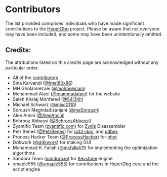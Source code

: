 # Contributors

The list provided comprises individuals who have made significant contributions to the [HyperDbg](https://hyperdbg.org) project. Please be aware that not everyone may have been included, and some may have been unintentionally omitted.

## Credits:

The attributions listed on this credits page are acknowledged without any particular order.

- All of the [contributors](https://github.com/HyperDbg/HyperDbg/graphs/contributors)
- Sina Karvandi ([@Intel80x86](https://twitter.com/Intel80x86))
- MH Gholamrezaei ([@mohoseinam](https://twitter.com/mohoseinam))
- Mohammad Ataei ([@mammadataei](https://twitter.com/mammadataei)) for the website
- Saleh Khalaj Monfared ([@S4l3hh](https://twitter.com/S4l3hh))
- Michael Schwarz ([@misc0110](https://twitter.com/misc0110))
- Soroush Meghdadizanjani ([@meSoroush](https://twitter.com/meSoroush))
- Alee Amini ([@AleeAmini](https://twitter.com/AleeAmini))
- Behrooz Abbassi ([@BehroozAbbassi](https://twitter.com/BehroozAbbassi))
- Zyantific Team ([zyantific.com](https://zyantific.com)) for [Zydis](https://zydis.re) Disassembler
- Petr Beneš ([@PetrBenes](https://twitter.com/PetrBenes)) for [ia32-doc](https://github.com/ia32-doc/ia32-doc), and [pdbex](https://github.com/wbenny/pdbex)
- Process Hacker Team ([@ProcessHacker](https://twitter.com/processhacker)) for [phnt](https://github.com/processhacker/phnt)
- Ddkwork ([@ddkwork](https://github.com/ddkwork)) for making GUI
- Mohammad K. Fallah ([@mkfallah11](https://github.com/mkfallah11)) for implementing the optimization algorithms
- Xandora Team ([xandora.io](https://www.xandora.io)) for [Keystone](https://github.com/keystone-engine/keystone) engine
- xmaple555 ([@xmaple555](https://github.com/xmaple555)) for contributions in HyperDbg core and the script engine
